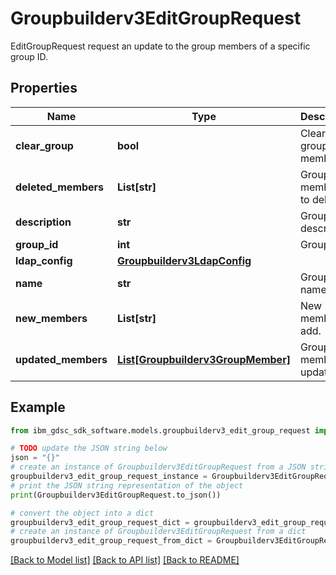 # Groupbuilderv3EditGroupRequest

EditGroupRequest request an update to the group members of a specific group ID.

## Properties

Name | Type | Description | Notes
------------ | ------------- | ------------- | -------------
**clear_group** | **bool** | Clear the group member. | [optional] 
**deleted_members** | **List[str]** | Group member ID to delete. | [optional] 
**description** | **str** | Group description. | [optional] 
**group_id** | **int** | Group ID. | [optional] 
**ldap_config** | [**Groupbuilderv3LdapConfig**](Groupbuilderv3LdapConfig.md) |  | [optional] 
**name** | **str** | Group name. | [optional] 
**new_members** | **List[str]** | New members to add. | [optional] 
**updated_members** | [**List[Groupbuilderv3GroupMember]**](Groupbuilderv3GroupMember.md) | Group members to update. | [optional] 

## Example

```python
from ibm_gdsc_sdk_software.models.groupbuilderv3_edit_group_request import Groupbuilderv3EditGroupRequest

# TODO update the JSON string below
json = "{}"
# create an instance of Groupbuilderv3EditGroupRequest from a JSON string
groupbuilderv3_edit_group_request_instance = Groupbuilderv3EditGroupRequest.from_json(json)
# print the JSON string representation of the object
print(Groupbuilderv3EditGroupRequest.to_json())

# convert the object into a dict
groupbuilderv3_edit_group_request_dict = groupbuilderv3_edit_group_request_instance.to_dict()
# create an instance of Groupbuilderv3EditGroupRequest from a dict
groupbuilderv3_edit_group_request_from_dict = Groupbuilderv3EditGroupRequest.from_dict(groupbuilderv3_edit_group_request_dict)
```
[[Back to Model list]](../README.md#documentation-for-models) [[Back to API list]](../README.md#documentation-for-api-endpoints) [[Back to README]](../README.md)


